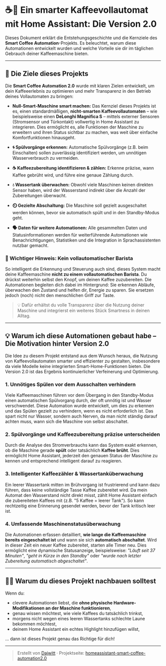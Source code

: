# ☕️🤖 Ein smarter Kaffeevollautomat mit Home Assistant: Die Version 2.0

Dieses Dokument erklärt die Entstehungsgeschichte und die Kernziele des **Smart Coffee Automation**-Projekts. Es beleuchtet, warum diese Automationen entwickelt wurden und welche Vorteile sie dir im täglichen Gebrauch deiner Kaffeemaschine bieten.

---

## 🎯 Die Ziele dieses Projekts

Die **Smart Coffee Automation 2.0** wurde mit klaren Zielen entwickelt, um dein Kaffeeerlebnis zu optimieren und mehr Transparenz in den Betrieb deines Vollautomaten zu bringen:

* **Null-Smart-Maschine smart machen:** Das Kernziel dieses Projekts ist es, einen standardmäßigen, **nicht-smarten Kaffeevollautomaten** – wie beispielsweise einen **DeLonghi Magnifica S** – mittels externer Sensoren (Stromsensor und Türkontakt) vollwertig in Home Assistant zu integrieren. Dies ermöglicht es, alle Funktionen der Maschine zu erweitern und ihren Status sichtbar zu machen, was weit über einfache Komfortfunktionen hinausgeht.

* **🌀 Spülvorgänge erkennen:** Automatische Spülvorgänge (z.B. beim Einschalten) sollen zuverlässig identifiziert werden, um unnötigen Wasserverbrauch zu vermeiden.

* **☕ Kaffeezubereitung identifizieren & zählen:** Erkenne präzise, wann Kaffee gebrüht wird, und führe eine genaue Zählung durch.

* **💧 Wassertank überwachen:** Obwohl viele Maschinen keinen direkten Sensor haben, wird der Wasserstand indirekt über die Anzahl der Zubereitungen überwacht.

* **⏲️ Gezielte Abschaltung:** Die Maschine soll gezielt ausgeschaltet werden können, bevor sie automatisch spült und in den Standby-Modus geht.

* **🗣️ Daten für weitere Automationen:** Alle gesammelten Daten und Statusinformationen werden für weiterführende Automationen wie Benachrichtigungen, Statistiken und die Integration in Sprachassistenten nutzbar gemacht.

### 🚫 Wichtiger Hinweis: Kein vollautomatischer Barista

So intelligent die Erkennung und Steuerung auch sind, dieses System macht deine Kaffeemaschine **nicht zu einem vollautomatischen Barista**. Du drückst weiterhin selbst den Knopf, um deinen Kaffee zuzubereiten. Die Automationen begleiten dich dabei im Hintergrund: Sie erkennen Abläufe, überwachen den Zustand und helfen dir, Energie zu sparen. Sie ersetzen jedoch (noch) nicht den menschlichen Griff zur Taste.

> 💡 Dafür erhältst du volle Transparenz über die Nutzung deiner Maschine und integrierst ein weiteres Stück Smartness in deinen Alltag.

---

## 💡 Warum ich diese Automationen gebaut habe – Die Motivation hinter Version 2.0

Die Idee zu diesem Projekt entstand aus dem Wunsch heraus, die Nutzung von Kaffeevollautomaten smarter und effizienter zu gestalten, insbesondere da viele Modelle keine integrierten Smart-Home-Funktionen bieten. Die Version 2.0 ist das Ergebnis kontinuierlicher Verfeinerung und Optimierung.

### 1. **Unnötiges Spülen vor dem Ausschalten verhindern**

Viele Kaffeemaschinen führen vor dem Übergang in den Standby-Modus einen automatischen Spülvorgang durch, der oft unnötig ist und Wasser verschwendet. Diese Automation wurde entwickelt, um dies zu erkennen und das Spülen gezielt zu verhindern, wenn es nicht erforderlich ist. Das spart nicht nur Wasser, sondern auch Nerven, da man nicht ständig darauf achten muss, wann sich die Maschine von selbst abschaltet.

### 2. **Spülvorgänge und Kaffeezubereitung präzise unterscheiden**

Durch die Analyse des Stromverbrauchs kann das System exakt erkennen, ob die Maschine gerade **spült** oder tatsächlich **Kaffee brüht**. Dies ermöglicht Home Assistant, jederzeit den genauen Status der Maschine zu kennen und entsprechend intelligent darauf zu reagieren.

### 3. **Intelligenter Kaffeezähler & Wassertanküberwachung**

Ein leerer Wassertank mitten im Brühvorgang ist frustrierend und kann dazu führen, dass keine vollständige Tasse Kaffee zubereitet wird. Da mein Automat den Wasserstand nicht direkt misst, zählt Home Assistant einfach die zubereiteten Kaffees mit (z.B. "5 Kaffee = leerer Tank"). So kann rechtzeitig eine Erinnerung gesendet werden, bevor der Tank kritisch leer ist.

### 4. **Umfassende Maschinenstatusüberwachung**

Die Automationen erfassen detailliert, **wie lange die Kaffeemaschine bereits eingeschaltet ist** und wann sie sich **automatisch abschaltet**. Wird in dieser Zeit ein neuer Kaffee zubereitet, starten alle Timer neu. Dies ermöglicht eine dynamische Statusanzeige, beispielsweise: *"Läuft seit 37 Minuten"*, *"geht in Kürze in den Standby"* oder *"wurde nach letzter Zubereitung automatisch abgeschaltet"*.

---

## 👨‍🔧 Warum du dieses Projekt nachbauen solltest

Wenn du:

* clevere Automationen liebst, die **ohne physische Hardware-Modifikationen an der Maschine funktionieren**,
* genau wissen möchtest, wie viele Kaffees du tatsächlich trinkst,
* morgens nicht wegen eines leeren Wassertanks schlechte Laune bekommen möchtest,
* deinem Home Assistant ein echtes Highlight hinzufügen willst,

... dann ist dieses Projekt genau das Richtige für dich!

---

> Erstellt von [Dajwitt](https://github.com/Dajwitt) · Projektseite: [homeassistant-smart-coffee-automation2.0](https://github.com/Dajwitt/homeassistant-smart-coffee-automation2.0)
